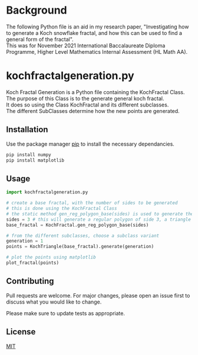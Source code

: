 # Background
The following Python file is an aid in my research paper, "Investigating how to generate a Koch snowflake fractal, and how this can be used to find a
general form of the fractal". \
This was for November 2021 International Baccalaureate Diploma Programme, Higher Level Mathematics Internal Assessment (HL Math AA).

# kochfractalgeneration.py

Koch Fractal Generation is a Python file containing the KochFractal Class. \
The purpose of this Class is to the generate general koch fractal. \
It does so using the Class KochFractal and its different subclasses. \
The different SubClasses determine how the new points are generated.

## Installation

Use the package manager [pip](https://pip.pypa.io/en/stable/) to install the necessary dependancies.

```bash
pip install numpy
pip install matplotlib
```

## Usage

```python
import kochfractalgeneration.py

# create a base fractal, with the number of sides to be generated
# this is done using the KochFractal Class 
# the static method gen_reg_polygon_base(sides) is used to generate the desired polygon
sides = 3 # this will generate a regular polygon of side 3, a triangle
base_fractal = KochFractal.gen_reg_polygon_base(sides)

# from the different subclasses, choose a subclass variant 
generation = 1
points = KochTriangle(base_fractal).generate(generation)

# plot the points using matplotlib
plot_fractal(points)

```

## Contributing

Pull requests are welcome. For major changes, please open an issue first
to discuss what you would like to change.

Please make sure to update tests as appropriate.

## License

[MIT](https://choosealicense.com/licenses/mit/)